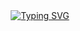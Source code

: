 <div align="center">
  <a href="https://git.io/typing-svg"><img src="https://readme-typing-svg.demolab.com?font=Fira+Code&size=25&pause=1000&color=830513&center=true&width=435&lines=Hello+World!;Meu+nome+%C3%A9+Amanda.;Bem-vindo+ao+meu+perfil." alt="Typing SVG" /></a>
</div>
<br>
